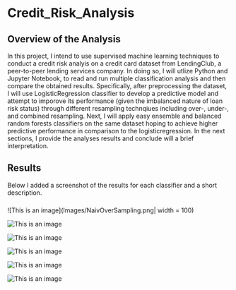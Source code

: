 # Credit_Risk_Analysis

## Overview of the Analysis

In this project, I intend to use supervised machine learning techniques to conduct a credit risk analyis on a credit card dataset from LendingClub, a peer-to-peer lending services company. In doing so, I will utlize Python and Jupyter Notebook, to read and run multiple classification analysis and then compare the obtained results. Specifically, after preprocessing the dataset, I will use LogisticRegression classifier to develop a predictive model and attempt to imporove its performance (given the imbalanced nature of loan risk status) through different resampling technqiues including over-, under-, and combined resampling. Next, I will apply easy ensemble and balanced random forests classifiers on the same dataset hoping to achieve higher predictive performance in comparison to the logisticregression. In the next sections, I provide the analyses results and conclude will a brief interpretation.

## Results

Below I added a screenshot of the results for each classifier and a short description.

###

![This is an image](Images/NaivOverSampling.png| width = 100)


![This is an image](/SMOTEOverSampling.png)


![This is an image](/UnderSampling.png)


![This is an image](/CombinedSampling.png)


![This is an image](/RandomForests.png)


![This is an image](/EasyEnsemble.png)
